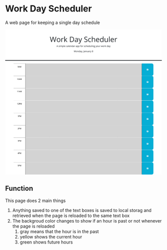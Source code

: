 # Work Day Scheduler
A web page for keeping a single day schedule

![pic of the website](./assets/Screenshot%202024-01-08%20at%2021-19-46%20Work%20Day%20Scheduler.png)

## Function
This page does 2 main things 
1.  Anything saved to one of the text boxes is saved to local storag and retrieved when the page is reloaded to the same text box
2. The backgroud color changes to show if an hour is past or not whenever the page is reloaded
    1. gray means that the hour is in the past
    2. yellow shows the current hour
    3. green shows future hours

